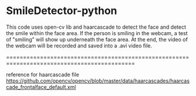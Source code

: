 # SmileDetector-python
This code uses open-cv lib and haarcascade to detect the face and detect the smile within the face area. If the person is smiling in the webcam, a test of "smiling" will show up underneath the face area. At the end, the video of the webcam will be recorded and saved into a .avi video file.

============================================================================================

reference for haarcascade file https://github.com/opencv/opencv/blob/master/data/haarcascades/haarcascade_frontalface_default.xml
